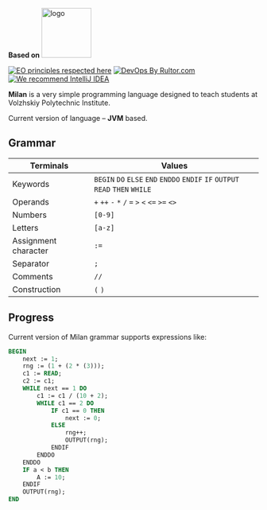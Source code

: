 <b>Based on</b>
<img alt="logo" src="https://external-content.duckduckgo.com/iu/?u=http%3A%2F%2Fcdn.onlinewebfonts.com%2Fsvg%2Fimg_189624.png&f=1&nofb=1&ipt=96f2feb24e716bca2927efe519b26138829643d5931bddb3ba1dec5f51b5e517&ipo=images" height="100px" />

[![EO principles respected here](https://www.elegantobjects.org/badge.svg)](https://www.elegantobjects.org)
[![DevOps By Rultor.com](https://www.rultor.com/b/objectionary/eo)](http://www.rultor.com/p/l3r8yJ/milan)
[![We recommend IntelliJ IDEA](https://www.elegantobjects.org/intellij-idea.svg)](https://www.jetbrains.com/idea/)

**Milan** is a very simple programming language designed to teach students at Volzhskiy Polytechnic Institute.

Current version of language – **JVM** based.

## Grammar

| **Terminals**        | **Values**                                                                    |
|----------------------|-------------------------------------------------------------------------------|
| Keywords             | `BEGIN` `DO` `ELSE` `END` `ENDDO` `ENDIF` `IF` `OUTPUT` `READ` `THEN` `WHILE` |
| Operands             | `+` `++` `-` `*` `/` `=` `>` `<` `<=` `>=` `<>`                               |
| Numbers              | `[0-9]`                                                                       |
| Letters              | `[a-z]`                                                                       |
| Assignment character | `:=`                                                                          |
| Separator            | `;`                                                                           |
| Comments             | `//`                                                                          |
| Construction         | `(` `)`                                                                       |

## Progress

Current version of Milan grammar supports expressions like:
```pascal
BEGIN
    next := 1;
    rng := (1 + (2 * (3)));
    c1 := READ;
    c2 := c1;
    WHILE next == 1 DO
        c1 := c1 / (10 + 2);
        WHILE c1 == 2 DO
            IF c1 == 0 THEN
                next := 0;
            ELSE
                rng++;
                OUTPUT(rng);
            ENDIF
        ENDDO
    ENDDO
    IF a < b THEN
        A := 10;
    ENDIF
    OUTPUT(rng);
END
```
